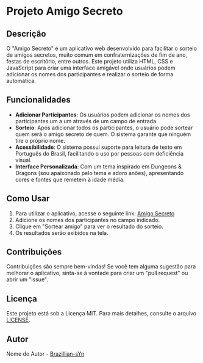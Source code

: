 # Projeto Amigo Secreto

## Descrição
O "Amigo Secreto" é um aplicativo web desenvolvido para facilitar o sorteio de amigos secretos, muito comum em confraternizações de fim de ano, festas de escritório, entre outros. Este projeto utiliza HTML, CSS e JavaScript para criar uma interface amigável onde usuários podem adicionar os nomes dos participantes e realizar o sorteio de forma automática.

## Funcionalidades
- **Adicionar Participantes**: Os usuários podem adicionar os nomes dos participantes um a um através de um campo de entrada.
- **Sorteio**: Após adicionar todos os participantes, o usuário pode sortear quem será o amigo secreto de quem. O sistema garante que ninguém tire o próprio nome.
- **Acessibilidade**: O sistema possui suporte para leitura de texto em Português do Brasil, facilitando o uso por pessoas com deficiência visual.
- **Interface Personalizada**: Com um tema inspirado em Dungeons & Dragons (sou apaixonado pelo tema e adoro anões), apresentando cores e fontes que remetem à idade média.

## Como Usar
1. Para utilizar o aplicativo, acesse o seguinte link: [Amigo Secreto](https://github.com/Brazillian-sYn/Challenge---Amigo-Secreto)
2. Adicione os nomes dos participantes no campo indicado.
3. Clique em "Sortear amigo" para ver o resultado do sorteio.
4. Os resultados serão exibidos na tela.

## Contribuições
Contribuições são sempre bem-vindas! Se você tem alguma sugestão para melhorar o aplicativo, sinta-se à vontade para criar um "pull request" ou abrir um "issue".

## Licença
Este projeto está sob a Licença MIT. Para mais detalhes, consulte o arquivo [LICENSE](https://github.com/Brazillian-sYn/Challenge---Amigo-Secreto/blob/main/LICENSE).

## Autor
Nome do Autor - [Brazillian-sYn](https://github.com/Brazillian-sYn)
